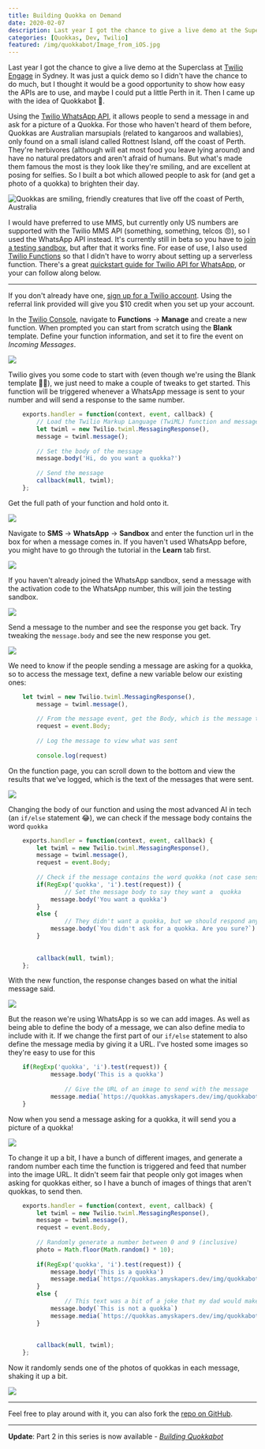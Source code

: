 ```yaml
---
title: Building Quokka on Demand
date: 2020-02-07
description: Last year I got the chance to give a live demo at the Superclass at Twilio Engage in Sydney. It was just a quick demo so I didn't have the chance to do much, but I thought it would be a good opportunity to show how easy the APIs are to use, and maybe I could put a little Perth in it. Then I came up with the idea of Quokkabot 🎉.
categories: [Quokkas, Dev, Twilio]
featured: /img/quokkabot/Image_from_iOS.jpg
---
```


Last year I got the chance to give a live demo at the Superclass at [Twilio Engage](https://twilioengage.com/sydney2019) in Sydney. It was just a quick demo so I didn't have the chance to do much, but I thought it would be a good opportunity to show how easy the APIs are to use, and maybe I could put a little Perth in it. Then I came up with the idea of Quokkabot 🎉.

Using the [Twilio WhatsApp API](https://www.twilio.com/whatsapp), it allows people to send a message in and ask for a picture of a Quokka. For those who haven't heard of them before, Quokkas are Australian marsupials (related to kangaroos and wallabies), only found on a small island called Rottnest Island, off the coast of Perth. They're herbivores (although will eat most food you leave lying around) and have no natural predators and aren't afraid of humans. But what's made them famous the most is they look like they're smiling, and are excellent at posing for selfies. So I built a bot which allowed people to ask for (and get a photo of a quokka) to brighten their day.

![Quokkas are smiling, friendly creatures that live off the coast of Perth, Australia](/img/quokkabot/quokka-map.png)

I would have preferred to use MMS, but currently only US numbers are supported with the Twilio MMS API (something, something, telcos 😠), so I used the WhatsApp API instead. It's currently still in beta so you have to [join a testing sandbox](https://www.twilio.com/docs/sms/whatsapp/api#twilio-sandbox-for-whatsapp), but after that it works fine. For ease of use, I also used [Twilio Functions](https://www.twilio.com/docs/runtime/functions) so that I didn't have to worry about setting up a serverless function. There's a great [quickstart guide for Twilio API for WhatsApp](https://www.twilio.com/docs/sms/whatsapp/quickstart/node), or your can follow along below.

---
If you don't already have one, [sign up for a Twilio account](https://www.twilio.com/referral/09ifDK). Using the referral link provided will give you $10 credit when you set up your account.

In the [Twilio Console](https://www.twilio.com/console), navigate to **Functions** → **Manage** and create a new function. When prompted you can start from scratch using the **Blank** template. Define your function information, and set it to fire the event on *Incoming Messages*.

![](/img/quokkabot/twilio_function.png)

Twilio gives you some code to start with (even though we're using the Blank template 🤷‍♀️), we just need to make a couple of tweaks to get started. This function will be triggered whenever a WhatsApp message is sent to your number and will send a response to the same number.

```js
    exports.handler = function(context, event, callback) {
    	// Load the Twilio Markup Language (TwiML) function and message
    	let twiml = new Twilio.twiml.MessagingResponse(),
    	message = twiml.message();
    
    	// Set the body of the message
    	message.body('Hi, do you want a quokka?')
    
    	// Send the message
    	callback(null, twiml);
    };
```

Get the full path of your function and hold onto it. 


![](/img/quokkabot/function_path.png)

Navigate to **SMS** → **WhatsApp** → **Sandbox** and enter the function url in the box for when a message comes in. If you haven't used WhatsApp before, you might have to go through the tutorial in the **Learn** tab first.

![](/img/quokkabot/whatsapp_sandbox.png)

If you haven't already joined the WhatsApp sandbox, send a message with the activation code to the WhatsApp number, this will join the testing sandbox.

![](/img/quokkabot/whatsapp_number.png)

Send a message to the number and see the response you get back. Try tweaking the `message.body` and see the new response you get.

![](/img/quokkabot/message1.png)

We need to know if the people sending a message are asking for a quokka, so to access the message text, define a new variable below our existing ones:

```js
    let twiml = new Twilio.twiml.MessagingResponse(),
    	message = twiml.message(),
    
    	// From the message event, get the Body, which is the message text
    	request = event.Body;
    
    	// Log the message to view what was sent
    
    	console.log(request)
```

On the function page, you can scroll down to the bottom and view the results that we've logged, which is the text of the messages that were sent.

![](/img/quokkabot/functions_console.png)

Changing the body of our function and using the most advanced AI in tech (an `if/else` statement 😂), we can check if the message body contains the word `quokka`

```js
    exports.handler = function(context, event, callback) {
    	let twiml = new Twilio.twiml.MessagingResponse(),
    	message = twiml.message(),
    	request = event.Body;
    	
    	// Check if the message contains the word quokka (not case sensitive)
    	if(RegExp('quokka', 'i').test(request)) {
    			// Set the message body to say they want a  quokka
    	    message.body('You want a quokka')
    	}
    	else {
    			// They didn't want a quokka, but we should respond anyway.
    	    message.body(`You didn't ask for a quokka. Are you sure?`)
    	}
    	
    	
    	callback(null, twiml);
    };
```

With the new function, the response changes based on what the initial message said.

![](/img/quokkabot/message2.png)

But the reason we're using WhatsApp is so we can add images. As well as being able to define the body of a message, we can also define media to include with it. If we change the first part of our `if/else` statement to also define the message media by giving it a URL. I've hosted some images so they're easy to use for this

```js
    if(RegExp('quokka', 'i').test(request)) {
    	    message.body('This is a quokka')
    		
    			// Give the URL of an image to send with the message
    	    message.media(`https://quokkas.amyskapers.dev/img/quokkabot/quokka_(1).jpg`)
    }
```

Now when you send a message asking for a quokka, it will send you a picture of a quokka!

![](/img/quokkabot/message3.png)

To change it up a bit, I have a bunch of different images, and generate a random number each time the function is triggered and feed that number into the image URL. It didn't seem fair that people only got images when asking for quokkas either, so I have a bunch of images of things that aren't quokkas, to send then.

```js
    exports.handler = function(context, event, callback) {
    	let twiml = new Twilio.twiml.MessagingResponse(),
    	message = twiml.message(),
    	request = event.Body,
    
    	// Randomly generate a number between 0 and 9 (inclusive)
    	photo = Math.floor(Math.random() * 10);
    	
    	if(RegExp('quokka', 'i').test(request)) {
    	    message.body('This is a quokka')
    	    message.media(`https://quokkas.amyskapers.dev/img/quokkabot/quokka_(${photo}).jpg`)
    	}
    	else {
    			// This text was a bit of a joke that my dad would make when my parents came to visit me in Perth
    	    message.body(`This is not a quokka`)
    	    message.media(`https://quokkas.amyskapers.dev/img/quokkabot/not_quokka(${photo}).jpg`)
    	}
    	
    	
    	callback(null, twiml);
    };
```

Now it randomly sends one of the photos of quokkas in each message, shaking it up a bit.

![](/img/quokkabot/message4.png)

---

Feel free to play around with it, you can also fork the [repo on GitHub](https://github.com/amykapernick/quokka-on-demand).

---

**Update**: Part 2 in this series is now available - [*Building Quokkabot*](/building-quokkabot-part-2)

